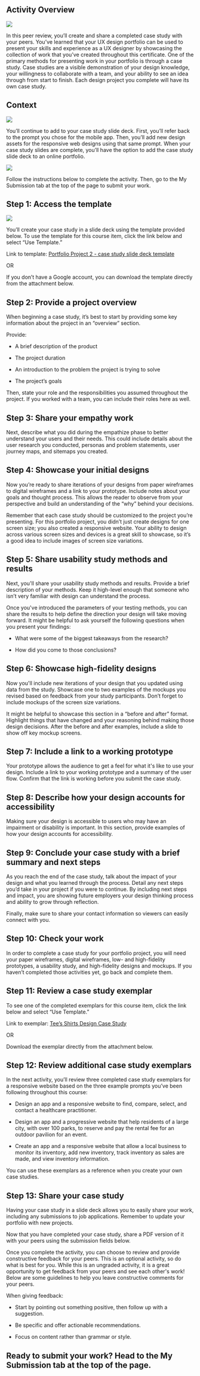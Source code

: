 
## **Activity Overview**

![](https://d3c33hcgiwev3.cloudfront.net/imageAssetProxy.v1/lykIHu6SSkqUx0ucmIpsHQ_cd7ec2c6edd848f282b29acd5e2606f1_19Q5d97zNf3ymxTIpmrjtTJ5H-q1rwqXmuGTZQ_3t5pLEwKDLC4eJOkXzrFR48smU2fhhTKn80lsS8z1onco7l2C8pJbGtR7JjtsJc6kKnJzPYa0V4hBMsx3jlgFWI7rOukBoZ1611wy6YnVQoADZXc?expiry=1745366400000&hmac=F_F7Jny2CmStI8sX_EhJLCq4ar3vrx-klJ-BHf-9OOQ)

In this peer review, you’ll create and share a completed case study with your peers. You’ve learned that your UX design portfolio can be used to present your skills and experience as a UX designer by showcasing the collection of work that you’ve created throughout this certificate. One of the primary methods for presenting work in your portfolio is through a case study. Case studies are a visible demonstration of your design knowledge, your willingness to collaborate with a team, and your ability to see an idea through from start to finish. Each design project you complete will have its own case study. 

## **Context**

![](https://d3c33hcgiwev3.cloudfront.net/imageAssetProxy.v1/ip7eRBFyRH2mU3BmG9eEiA_2254974296ba4a2eafaf6ec70f7caef1_61d73gwy6kgCPSUNPrykVVmJN_EdrXOZLznO4b-FF9u1OnsNcHSeQ4GZiIaGyYg0UmwV3zRn33zLWnL3Iqebv0_xNEVHAqd3xyj8A3VU0nq7ymVhn-ZchKO1s5nWU1Xh7zjRHn62J_26znfE0rV3bJA?expiry=1745366400000&hmac=FK3t5ZsvqXpfXIJV6iWgj4lX_V08sGfHkzXVzUuV4LE)

You’ll continue to add to your case study slide deck. First, you’ll refer back to the prompt you chose for the mobile app. Then, you’ll add new design assets for the responsive web designs using that same prompt. When your case study slides are complete, you’ll have the option to add the case study slide deck to an online portfolio.

![](https://d3c33hcgiwev3.cloudfront.net/imageAssetProxy.v1/IyXWfM7xRqeeNyAq_Ot5qQ_a27e0cd969f0477c9830e37c73e785f1_dnazJKhvCktrMKXXeOcksn7OnzmG2TAT5M5Prnkr8VaJ99yhUvKBxCVzfyfMICt3M1hNYvZZqKh6TuHkB57p7WzfakelEGZUFB8eRgBrzD4P3eYNv2rWPJhr_hI3CdfjQPeGyeI2jq6W95U0NJV2OME?expiry=1745366400000&hmac=mVSKeI29zFBzqZv19Toi40w7eWy_B6Pp4ET5-uRmTkk)

Follow the instructions below to complete the activity. Then, go to the My Submission tab at the top of the page to submit your work.

## **Step 1: Access the template**

![](https://d3c33hcgiwev3.cloudfront.net/imageAssetProxy.v1/8k1x0IEPT_GZWgtSywDMnQ_3a8285cc77e34e59a246c3394bf577f1_fs--mJjn2KjwDZacHKCXMktT469zYtDwIvxyfiSm7OyErfKVdOifYtdLEMDV7h6R5rRPglKK-m3sb7z5thrIPkRr3V90YMymJCBDM_mHKVZsdyaOiVUogdsNGX_ZXp4CIYBD9A969npP2vtF5609oBk?expiry=1745366400000&hmac=J0d_ifGDx8Ouvl20BanbgOLRqebDnDz333CmVbeV2r0)

You’ll create your case study in a slide deck using the template provided below. To use the template for this course item, click the link below and select “Use Template.”

Link to template: [Portfolio Project 2 - case study slide deck template](https://docs.google.com/presentation/d/1uwVCFGK1Xa7rMtDiUL28G7yzvzjl9P9Ukp-MMww_iaU/template/preview#slide=id.ge4c37861fa_0_354)

OR

If you don’t have a Google account, you can download the template directly from the attachment below.

[](https://d3c33hcgiwev3.cloudfront.net/QVUxKpQGRmWVMSqUBoZlmw_2e33aff9a4444498adaafe709195c1f1_Google-UX-Design-Certificate---Portfolio-Project-2---Case-study-slide-deck-Template-.pptx?Expires=1745366400&Signature=LT7IoiAmhgj9vW9hkBhhSZyMxJW9HKgR1TFnDUL3fHgvIkY6smmd8bGgLKeMTecnf6kFDCs8WY-pYxysHF~1XXivoE9yjgVxr84uKrZYjjSqf~9reVbCW9~M6b6CfwOSNpTwEze3wGnjcoQornZQn2WIaEW~Msis8rQcP9iQNh8_&Key-Pair-Id=APKAJLTNE6QMUY6HBC5A)

## **Step 2: Provide a project overview**

When beginning a case study, it’s best to start by providing some key information about the project in an “overview” section. 

Provide:

- A brief description of the product
    
- The project duration
    
- An introduction to the problem the project is trying to solve
    
- The project’s goals
    

Then, state your role and the responsibilities you assumed throughout the project. If you worked with a team, you can include their roles here as well. 

## **Step 3: Share your empathy work**

Next, describe what you did during the empathize phase to better understand your users and their needs. This could include details about the user research you conducted, personas and problem statements, user journey maps, and sitemaps you created.

## **Step 4: Showcase your initial designs**

Now you’re ready to share iterations of your designs from paper wireframes to digital wireframes and a link to your prototype. Include notes about your goals and thought process. This allows the reader to observe from your perspective and build an understanding of the “why” behind your decisions.

Remember that each case study should be customized to the project you’re presenting. For this portfolio project, you didn’t just create designs for one screen size; you also created a responsive website. Your ability to design across various screen sizes and devices is a great skill to showcase, so it’s a good idea to include images of screen size variations. 

## **Step 5: Share usability study methods and results**

Next, you'll share your usability study methods and results. Provide a brief description of your methods. Keep it high-level enough that someone who isn’t very familiar with design can understand the process. 

Once you've introduced the parameters of your testing methods, you can share the results to help define the direction your design will take moving forward. It might be helpful to ask yourself the following questions when you present your findings:

- What were some of the biggest takeaways from the research? 
    
- How did you come to those conclusions? 
    

## **Step 6: Showcase high-fidelity designs**

Now you'll include new iterations of your design that you updated using data from the study. Showcase one to two examples of the mockups you revised based on feedback from your study participants. Don’t forget to include mockups of the screen size variations. 

It might be helpful to showcase this section in a “before and after” format. Highlight things that have changed and your reasoning behind making those design decisions. After the before and after examples, include a slide to show off key mockup screens.

## **Step 7: Include a link to a working prototype**

Your prototype allows the audience to get a feel for what it's like to use your design. Include a link to your working prototype and a summary of the user flow. Confirm that the link is working before you submit the case study. 

## **Step 8: Describe how your design accounts for accessibility** 

Making sure your design is accessible to users who may have an impairment or disability is important. In this section, provide examples of how your design accounts for accessibility. 

## **Step 9: Conclude your case study with a brief summary and next steps** 

As you reach the end of the case study, talk about the impact of your design and what you learned through the process. Detail any next steps you’d take in your project if you were to continue. By including next steps and impact, you are showing future employers your design thinking process and ability to grow through reflection. 

Finally, make sure to share your contact information so viewers can easily connect with you. 

## **Step 10: Check your work**

In order to complete a case study for your portfolio project, you will need your paper wireframes, digital wireframes, low- and high-fidelity prototypes, a usability study, and high-fidelity designs and mockups. If you haven’t completed those activities yet, go back and complete them.

## **Step 11: Review a case study exemplar**

To see one of the completed exemplars for this course item, click the link below and select “Use Template.” 

Link to exemplar: [Tee’s Shirts Design Case Study](https://docs.google.com/presentation/d/1M9sjktP9NlrtH3LOhB8LdAmzSwBesDrIM8ci7i_ShYw/template/preview)

OR

Download the exemplar directly from the attachment below.

[](https://d3c33hcgiwev3.cloudfront.net/oI9WNVdUSvWPVjVXVAr1Xw_bd0ea9b7e695429a807e5db678c6c0f1_Google-UX-Design-Certificate---Portfolio-Project-2---Tee-s-Shirts-Example-.pptx?Expires=1745366400&Signature=blaNfsBYHmnWFK~xe1lVxNEGTSdFAzwKEKyBnWyD4~2p8ULjyq6h1k7xyNJ4y8tm-u8ajnL5zINLmIuKzBhxaYpB0~uLc4GcRuMvBrMxtjeJg99KxBjNXGosNzjvIONyM-nqA6sYNzPVi3I27RcJIFzwin8Lxbmm2pEhDsnz634_&Key-Pair-Id=APKAJLTNE6QMUY6HBC5A)

## **Step 12: Review additional case study exemplars**

In the next activity, you’ll review three completed case study exemplars for a responsive website based on the three example prompts you’ve been following throughout this course:

- Design an app and a responsive website to find, compare, select, and contact a healthcare practitioner.
    
- Design an app and a progressive website that help residents of a large city, with over 100 parks, to reserve and pay the rental fee for an outdoor pavilion for an event.
    
- Create an app and a responsive website that allow a local business to monitor its inventory, add new inventory, track inventory as sales are made, and view inventory information. 
    

You can use these exemplars as a reference when you create your own case studies. 

## **Step 13: Share your case study** 

Having your case study in a slide deck allows you to easily share your work, including any submissions to job applications. Remember to update your portfolio with new projects.

Now that you have completed your case study, share a PDF version of it with your peers using the submission fields below.

Once you complete the activity, you can choose to review and provide constructive feedback for your peers. This is an optional activity, so do what is best for you. While this is an ungraded activity, it is a great opportunity to get feedback from your peers and see each other's work! Below are some guidelines to help you leave constructive comments for your peers. 

When giving feedback:

- Start by pointing out something positive, then follow up with a suggestion.
    
- Be specific and offer actionable recommendations.
    
- Focus on content rather than grammar or style.
    

## **Ready to submit your work? Head to the My Submission tab at the top of the page.**